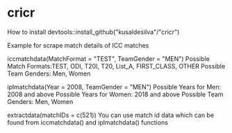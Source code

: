 # cricr
How to install
devtools::install_github("kusaldesilva"/"cricr")

Example for scrape match details of ICC matches

iccmatchdata(MatchFormat = "TEST", TeamGender = "MEN")
Possible Match Formats:TEST, ODI, T20I, T20, List_A, FIRST_CLASS, OTHER
Possible Team Genders: Men, Women

iplmatchdata(Year = 2008, TeamGender = "MEN")
Possible Years for Men: 2008 and above
Possible Years for Women: 2018 and above
Possible Team Genders: Men, Women

extractdata(matchIDs = c(521))
You can use match id data which can be found from iccmatchdata() and iplmatchdata() functions

